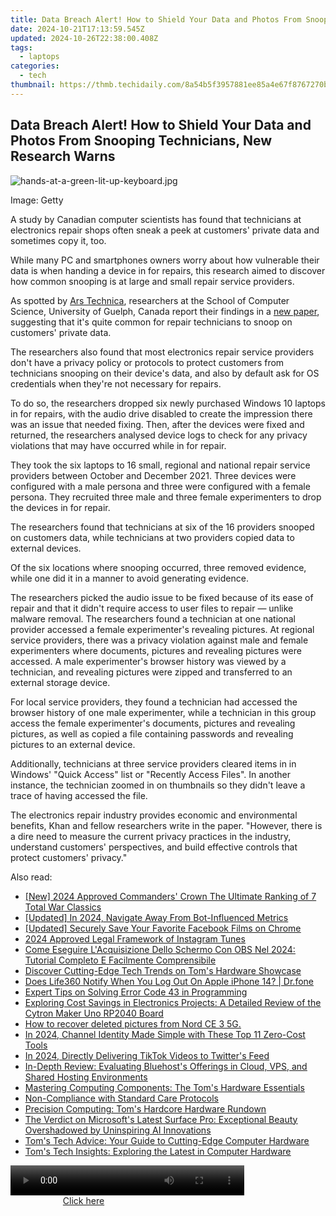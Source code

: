 ```yaml
---
title: Data Breach Alert! How to Shield Your Data and Photos From Snooping Technicians, New Research Warns
date: 2024-10-21T17:13:59.545Z
updated: 2024-10-26T22:38:00.408Z
tags:
  - laptops
categories:
  - tech
thumbnail: https://thmb.techidaily.com/8a54b5f3957881ee85a4e67f8767270bede7bd83bce45614963bc600bb3e8241.jpg
---
```


## Data Breach Alert! How to Shield Your Data and Photos From Snooping Technicians, New Research Warns

![hands-at-a-green-lit-up-keyboard.jpg](https://www.zdnet.com/a/img/resize/a4eb50ec3cec60a85684a5a4b6a55dbd1048ae3a/2022/03/01/8496bca4-2f84-4435-a3a3-85b2ba9a8d89/hands-at-a-green-lit-up-keyboard.jpg?auto=webp&width=1280)

Image: Getty

A study by Canadian computer scientists has found that technicians at electronics repair shops often sneak a peek at customers' private data and sometimes copy it, too. 

While many PC and smartphones owners worry about how vulnerable their data is when handing a device in for repairs, this research aimed to discover how common snooping is at large and small repair service providers.

As spotted by [Ars Technica](https://arstechnica.com/information-technology/2022/11/half-of-computer-repairs-result-in-snooping-of-sensitive-data-study-finds/), researchers at the School of Computer Science, University of Guelph, Canada report their findings in a [new paper](https://arxiv.org/pdf/2211.05824.pdf), suggesting that it's quite common for repair technicians to snoop on customers' private data. 

The researchers also found that most electronics repair service providers don't have a privacy policy or protocols to protect customers from technicians snooping on their device's data, and also by default ask for OS credentials when they're not necessary for repairs. 

To do so, the researchers dropped six newly purchased Windows 10 laptops in for repairs, with the audio drive disabled to create the impression there was an issue that needed fixing. Then, after the devices were fixed and returned, the researchers analysed device logs to check for any privacy violations that may have occurred while in for repair. 

They took the six laptops to 16 small, regional and national repair service providers between October and December 2021\. Three devices were configured with a male persona and three were configured with a female persona. They recruited three male and three female experimenters to drop the devices in for repair. 

The researchers found that technicians at six of the 16 providers snooped on customers data, while technicians at two providers copied data to external devices. 

Of the six locations where snooping occurred, three removed evidence, while one did it in a manner to avoid generating evidence. 

The researchers picked the audio issue to be fixed because of its ease of repair and that it didn't require access to user files to repair — unlike malware removal. The researchers found a technician at one national provider accessed a female experimenter's revealing pictures. At regional service providers, there was a privacy violation against male and female experimenters where documents, pictures and revealing pictures were accessed. A male experimenter's browser history was viewed by a technician, and revealing pictures were zipped and transferred to an external storage device. 

For local service providers, they found a technician had accessed the browser history of one male experimenter, while a technician in this group access the female experimenter's documents, pictures and revealing pictures, as well as copied a file containing passwords and revealing pictures to an external device.

Additionally, technicians at three service providers cleared items in in Windows' "Quick Access" list or "Recently Access Files". In another instance, the technician zoomed in on thumbnails so they didn't leave a trace of having accessed the file. 

The electronics repair industry provides economic and environmental benefits, Khan and fellow researchers write in the paper. "However, there is a dire need to measure the current privacy practices in the industry, understand customers' perspectives, and build effective controls that protect customers' privacy."

<ins class="adsbygoogle"
     style="display:block"
     data-ad-format="autorelaxed"
     data-ad-client="ca-pub-7571918770474297"
     data-ad-slot="1223367746"></ins>

<ins class="adsbygoogle"
     style="display:block"
     data-ad-client="ca-pub-7571918770474297"
     data-ad-slot="8358498916"
     data-ad-format="auto"
     data-full-width-responsive="true"></ins>

<span class="atpl-alsoreadstyle">Also read:</span>
<div><ul>
<li><a href="https://remote-screen-capture.techidaily.com/new-2024-approved-commanders-crown-the-ultimate-ranking-of-7-total-war-classics/"><u>[New] 2024 Approved Commanders' Crown The Ultimate Ranking of 7 Total War Classics</u></a></li>
<li><a href="https://youtube-webster.techidaily.com/ed-in-2024-navigate-away-from-bot-influenced-metrics/"><u>[Updated] In 2024, Navigate Away From Bot-Influenced Metrics</u></a></li>
<li><a href="https://facebook-video-files.techidaily.com/updated-securely-save-your-favorite-facebook-films-on-chrome/"><u>[Updated] Securely Save Your Favorite Facebook Films on Chrome</u></a></li>
<li><a href="https://instagram-video-files.techidaily.com/2024-approved-legal-framework-of-instagram-tunes/"><u>2024 Approved Legal Framework of Instagram Tunes</u></a></li>
<li><a href="https://technical-tips.techidaily.com/come-eseguire-lacquisizione-dello-schermo-con-obs-nel-2024-tutorial-completo-e-facilmente-comprensibile/"><u>Come Eseguire L'Acquisizione Dello Schermo Con OBS Nel 2024: Tutorial Completo E Facilmente Comprensibile</u></a></li>
<li><a href="https://hardware-reviews.techidaily.com/discover-cutting-edge-tech-trends-on-toms-hardware-showcase/"><u>Discover Cutting-Edge Tech Trends on Tom's Hardware Showcase</u></a></li>
<li><a href="https://fake-location.techidaily.com/does-life360-notify-when-you-log-out-on-apple-iphone-14-drfone-by-drfone-virtual-ios/"><u>Does Life360 Notify When You Log Out On Apple iPhone 14? | Dr.fone</u></a></li>
<li><a href="https://tech-recovery.techidaily.com/expert-tips-on-solving-error-code-43-in-programming/"><u>Expert Tips on Solving Error Code 43 in Programming</u></a></li>
<li><a href="https://hardware-reviews.techidaily.com/exploring-cost-savings-in-electronics-projects-a-detailed-review-of-the-cytron-maker-uno-rp2040-board/"><u>Exploring Cost Savings in Electronics Projects: A Detailed Review of the Cytron Maker Uno RP2040 Board</u></a></li>
<li><a href="https://blog-min.techidaily.com/how-to-recover-deleted-pictures-from-nord-ce-3-5g-by-fonelab-android-recover-pictures/"><u>How to recover deleted pictures from Nord CE 3 5G.</u></a></li>
<li><a href="https://youtube-webster.techidaily.com/24-channel-identity-made-simple-with-these-top-11-zero-cost-tools/"><u>In 2024, Channel Identity Made Simple with These Top 11 Zero-Cost Tools</u></a></li>
<li><a href="https://twitter-videos.techidaily.com/in-2024-directly-delivering-tiktok-videos-to-twitters-feed/"><u>In 2024, Directly Delivering TikTok Videos to Twitter's Feed</u></a></li>
<li><a href="https://hardware-reviews.techidaily.com/in-depth-review-evaluating-bluehosts-offerings-in-cloud-vps-and-shared-hosting-environments/"><u>In-Depth Review: Evaluating Bluehost's Offerings in Cloud, VPS, and Shared Hosting Environments</u></a></li>
<li><a href="https://hardware-reviews.techidaily.com/mastering-computing-components-the-toms-hardware-essentials/"><u>Mastering Computing Components: The Tom's Hardware Essentials</u></a></li>
<li><a href="https://hardware-reviews.techidaily.com/non-compliance-with-standard-care-protocols/"><u>Non-Compliance with Standard Care Protocols</u></a></li>
<li><a href="https://hardware-reviews.techidaily.com/precision-computing-toms-hardcore-hardware-rundown/"><u>Precision Computing: Tom's Hardcore Hardware Rundown</u></a></li>
<li><a href="https://hardware-reviews.techidaily.com/the-verdict-on-microsofts-latest-surface-pro-exceptional-beauty-overshadowed-by-uninspiring-ai-innovations/"><u>The Verdict on Microsoft's Latest Surface Pro: Exceptional Beauty Overshadowed by Uninspiring AI Innovations</u></a></li>
<li><a href="https://hardware-reviews.techidaily.com/toms-tech-advice-your-guide-to-cutting-edge-computer-hardware/"><u>Tom's Tech Advice: Your Guide to Cutting-Edge Computer Hardware</u></a></li>
<li><a href="https://hardware-reviews.techidaily.com/toms-tech-insights-exploring-the-latest-in-computer-hardware/"><u>Tom's Tech Insights: Exploring the Latest in Computer Hardware</u></a></li>
</ul></div>

<!-- affiliate ads begin -->
<span id="1936838">
					<video width="374" height="48" style="cursor:pointer"
           poster="//a.impactradius-go.com/display-clicktoplayimage/1936838.png"
           onclick="if(!this.playClicked){this.play();this.setAttribute('controls',true);this.playClicked=true;}">
	   <source src="//a.impactradius-go.com/display-ad/18409-1936838">
	   <img src="//a.impactradius-go.com/display-clicktoplayimage/1936838.png" style="border: none; height: 100%; width: 100%; object-fit: contain">
	</video>
	<div style="width:234px;text-align:center"><a href="javascript:window.open(decodeURIComponent('https%3A%2F%2Fcoinrule.sjv.io%2Fc%2F5597632%2F1936838%2F18409'), '_blank');void(0);">Click here</a></div>
</span>
<img height="0" width="0" src="https://imp.pxf.io/i/5597632/1936838/18409" style="position:absolute;visibility:hidden;" border="0" />
<!-- affiliate ads end -->

